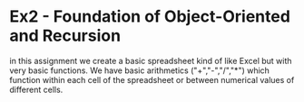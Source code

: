# Ex2 -  Foundation of Object-Oriented and Recursion
in this assignment we create a basic spreadsheet kind of like Excel but with very basic functions.
We have basic arithmetics ("+","-","/","*") which function within each cell of the spreadsheet or 
between numerical values of different cells.
